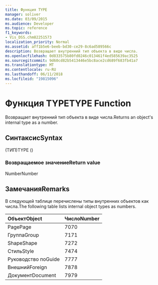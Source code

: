 ```yaml
---
title: Функция TYPE
manager: soliver
ms.date: 03/09/2015
ms.audience: Developer
ms.topic: reference
f1_keywords:
- Vis_DSS.chm82251573
localization_priority: Normal
ms.assetid: aff1b5e6-beeb-bd30-ce29-8c6ad589566c
description: Возвращает внутренний тип объекта в виде числа.
ms.openlocfilehash: 0d833575b80fd0246c013461f4ed585639ac3525
ms.sourcegitcommit: 9d60cd82b5413446e5bc8ace2cd689f683fb41a7
ms.translationtype: MT
ms.contentlocale: ru-RU
ms.lasthandoff: 06/11/2018
ms.locfileid: "19815096"
---
```

# <a name="type-function"></a><span data-ttu-id="2310d-103">Функция TYPE</span><span class="sxs-lookup"><span data-stu-id="2310d-103">TYPE Function</span></span>

<span data-ttu-id="2310d-104">Возвращает внутренний тип объекта в виде числа.</span><span class="sxs-lookup"><span data-stu-id="2310d-104">Returns an object's internal type as a number.</span></span> 
  
## <a name="syntax"></a><span data-ttu-id="2310d-105">Синтаксис</span><span class="sxs-lookup"><span data-stu-id="2310d-105">Syntax</span></span>

<span data-ttu-id="2310d-106">(ТИП)</span><span class="sxs-lookup"><span data-stu-id="2310d-106">TYPE ()</span></span>
  
### <a name="return-value"></a><span data-ttu-id="2310d-107">Возвращаемое значение</span><span class="sxs-lookup"><span data-stu-id="7">Return value</span></span>

<span data-ttu-id="2310d-108">Number</span><span class="sxs-lookup"><span data-stu-id="2310d-108">Number</span></span>
  
## <a name="remarks"></a><span data-ttu-id="2310d-109">Замечания</span><span class="sxs-lookup"><span data-stu-id="2310d-109">Remarks</span></span>

<span data-ttu-id="2310d-110">В следующей таблице перечислены типы внутренних объектов как числа.</span><span class="sxs-lookup"><span data-stu-id="2310d-110">The following table lists internal object types as numbers.</span></span>
  
|<span data-ttu-id="2310d-111">**Объект**</span><span class="sxs-lookup"><span data-stu-id="2310d-111">**Object**</span></span>|<span data-ttu-id="2310d-112">**Число**</span><span class="sxs-lookup"><span data-stu-id="2310d-112">**Number**</span></span>|
|:-----|:-----|
|<span data-ttu-id="2310d-113">Page</span><span class="sxs-lookup"><span data-stu-id="2310d-113">Page</span></span>  <br/> |<span data-ttu-id="2310d-114">70</span><span class="sxs-lookup"><span data-stu-id="2310d-114">70</span></span>  <br/> |
|<span data-ttu-id="2310d-115">Группа</span><span class="sxs-lookup"><span data-stu-id="2310d-115">Group</span></span>  <br/> |<span data-ttu-id="2310d-116">71</span><span class="sxs-lookup"><span data-stu-id="2310d-116">71</span></span>  <br/> |
|<span data-ttu-id="2310d-117">Shape</span><span class="sxs-lookup"><span data-stu-id="2310d-117">Shape</span></span>  <br/> |<span data-ttu-id="2310d-118">72</span><span class="sxs-lookup"><span data-stu-id="2310d-118">72</span></span>  <br/> |
|<span data-ttu-id="2310d-119">Стиль</span><span class="sxs-lookup"><span data-stu-id="2310d-119">Style</span></span>  <br/> |<span data-ttu-id="2310d-120">74</span><span class="sxs-lookup"><span data-stu-id="2310d-120">74</span></span>  <br/> |
|<span data-ttu-id="2310d-121">Руководство по</span><span class="sxs-lookup"><span data-stu-id="2310d-121">Guide</span></span>  <br/> |<span data-ttu-id="2310d-122">77</span><span class="sxs-lookup"><span data-stu-id="2310d-122">77</span></span>  <br/> |
|<span data-ttu-id="2310d-123">Внешний</span><span class="sxs-lookup"><span data-stu-id="2310d-123">Foreign</span></span>  <br/> |<span data-ttu-id="2310d-124">78</span><span class="sxs-lookup"><span data-stu-id="2310d-124">78</span></span>  <br/> |
|<span data-ttu-id="2310d-125">Документ</span><span class="sxs-lookup"><span data-stu-id="2310d-125">Document</span></span>  <br/> |<span data-ttu-id="2310d-126">79</span><span class="sxs-lookup"><span data-stu-id="2310d-126">79</span></span>  <br/> |
   

